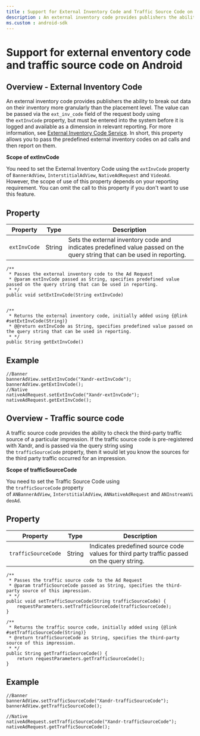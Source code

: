 ```yaml
---
title : Support for External Inventory Code and Traffic Source Code on Android
description : An external inventory code provides publishers the ability to break out data on their inventory more granularly than the placement level. 
ms.custom : android-sdk
---
```



# Support for external enventory code and traffic source code on Android

## Overview - External Inventory Code

An external inventory code provides publishers the ability to break out
data on their inventory more granularly than the placement level. The
value can be passed via the `ext_inv_code` field of the request body
using the `extInvCode` property, but must be entered into the system
before it is logged and available as a dimension in relevant reporting.
For more information, see [External Inventory Code Service](../digital-platform-api/external-inventory-code-service.md). In
short, this property allows you to pass the predefined external
inventory codes on ad calls and then report on them.

**Scope of extInvCode**

You need to set the External Inventory Code using
the `extInvCode` property
of `BannerAdView`, `InterstitialAdView`, `NativeAdRequest` and `VideoAd`.
However, the scope of use of this property depends on your reporting
requirement. You can omit the call to this property if you don't want to
use this feature.

## Property

| Property | Type | Description |
|---|---|---|
| `extInvCode` | String | Sets the external inventory code and indicates predefined value passed on the query string that can be used in reporting. |

``` pre
/**
 * Passes the external inventory code to the Ad Request
 * @param extInvCode passed as String, specifies predefined value passed on the query string that can be used in reporting.
 * */
public void setExtInvCode(String extInvCode)
 
 
/**
 * Returns the external inventory code, initially added using {@link #setExtInvCode(String)}
 * @@return extInvCode as String, specifies predefined value passed on the query string that can be used in reporting.
 * */
public String getExtInvCode()
```

## Example

``` pre
//Banner
bannerAdView.setExtInvCode("Xandr-extInvCode");
bannerAdView.getExtInvCode();
//Native
nativeAdRequest.setExtInvCode("Xandr-extInvCode");
nativeAdRequest.getExtInvCode();
```

## Overview - Traffic source code

A traffic source code provides the ability to check the third-party
traffic source of a particular impression. If the traffic source code is
pre-registered with Xandr, and is passed via the
query string using the `trafficSourceCode` property, then it would let
you know the sources for the third party traffic occurred for an
impression.

**Scope of trafficSourceCode**

You need to set the Traffic Source Code using
the `trafficSourceCode` property
of `ANBannerAdView`, `InterstitialAdView`, `ANNativeAdRequest` and `ANInstreamVideoAd`.  

## Property

| Property | Type | Description |
|---|---|---|
| `trafficSourceCode` | String | Indicates predefined source code values for third party traffic passed on the query string. |

``` pre
/**
 * Passes the traffic source code to the Ad Request
 * @param trafficSourceCode passed as String, specifies the third-party source of this impression.
 * */
public void setTrafficSourceCode(String trafficSourceCode) {
    requestParameters.setTrafficSourceCode(trafficSourceCode);
}
 
/**
 * Returns the traffic source code, initially added using {@link #setTrafficSourceCode(String)}
 * @return trafficSourceCode as String, specifies the third-party source of this impression.
 * */
public String getTrafficSourceCode() {
    return requestParameters.getTrafficSourceCode();
}
```

## Example

``` pre
//Banner
bannerAdView.setTrafficSourceCode("Xandr-trafficSourceCode");
bannerAdView.getTrafficSourceCode();
 
//Native
nativeAdRequest.setTrafficSourceCode("Xandr-trafficSourceCode");
nativeAdRequest.getTrafficSourceCode();
```
